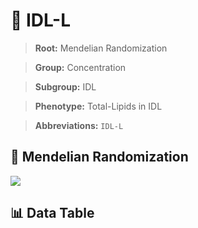 # 🧪 IDL-L

> **Root:** Mendelian Randomization

> **Group:** Concentration  

> **Subgroup:** IDL

> **Phenotype:** Total-Lipids in IDL  

> **Abbreviations:** `IDL-L`

## 🧬 Mendelian Randomization  

<img src="/MR/Figures/Inverse/IDLhengxianL.png"/>


## 📊 Data Table


<CsvTableMRI src="/public/MR/Data/Inverse/IDLhengxianL.csv"/>
